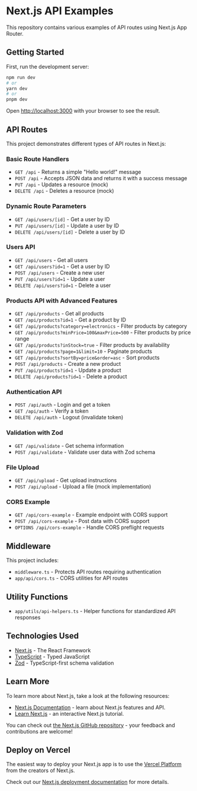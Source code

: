 # Next.js API Examples

This repository contains various examples of API routes using Next.js App Router.

## Getting Started

First, run the development server:

```bash
npm run dev
# or
yarn dev
# or
pnpm dev
```

Open [http://localhost:3000](http://localhost:3000) with your browser to see the result.

## API Routes

This project demonstrates different types of API routes in Next.js:

### Basic Route Handlers

- `GET /api` - Returns a simple "Hello world!" message
- `POST /api` - Accepts JSON data and returns it with a success message
- `PUT /api` - Updates a resource (mock)
- `DELETE /api` - Deletes a resource (mock)

### Dynamic Route Parameters

- `GET /api/users/[id]` - Get a user by ID
- `PUT /api/users/[id]` - Update a user by ID
- `DELETE /api/users/[id]` - Delete a user by ID

### Users API

- `GET /api/users` - Get all users
- `GET /api/users?id=1` - Get a user by ID
- `POST /api/users` - Create a new user
- `PUT /api/users?id=1` - Update a user
- `DELETE /api/users?id=1` - Delete a user

### Products API with Advanced Features

- `GET /api/products` - Get all products
- `GET /api/products?id=1` - Get a product by ID
- `GET /api/products?category=electronics` - Filter products by category
- `GET /api/products?minPrice=100&maxPrice=500` - Filter products by price range
- `GET /api/products?inStock=true` - Filter products by availability
- `GET /api/products?page=1&limit=10` - Paginate products
- `GET /api/products?sortBy=price&order=asc` - Sort products
- `POST /api/products` - Create a new product
- `PUT /api/products?id=1` - Update a product
- `DELETE /api/products?id=1` - Delete a product

### Authentication API

- `POST /api/auth` - Login and get a token
- `GET /api/auth` - Verify a token
- `DELETE /api/auth` - Logout (invalidate token)

### Validation with Zod

- `GET /api/validate` - Get schema information
- `POST /api/validate` - Validate user data with Zod schema

### File Upload

- `GET /api/upload` - Get upload instructions
- `POST /api/upload` - Upload a file (mock implementation)

### CORS Example

- `GET /api/cors-example` - Example endpoint with CORS support
- `POST /api/cors-example` - Post data with CORS support
- `OPTIONS /api/cors-example` - Handle CORS preflight requests

## Middleware

This project includes:

- `middleware.ts` - Protects API routes requiring authentication
- `app/api/cors.ts` - CORS utilities for API routes

## Utility Functions

- `app/utils/api-helpers.ts` - Helper functions for standardized API responses

## Technologies Used

- [Next.js](https://nextjs.org/) - The React Framework
- [TypeScript](https://www.typescriptlang.org/) - Typed JavaScript
- [Zod](https://github.com/colinhacks/zod) - TypeScript-first schema validation

## Learn More

To learn more about Next.js, take a look at the following resources:

- [Next.js Documentation](https://nextjs.org/docs) - learn about Next.js features and API.
- [Learn Next.js](https://nextjs.org/learn) - an interactive Next.js tutorial.

You can check out [the Next.js GitHub repository](https://github.com/vercel/next.js) - your feedback and contributions are welcome!

## Deploy on Vercel

The easiest way to deploy your Next.js app is to use the [Vercel Platform](https://vercel.com/new?utm_medium=default-template&filter=next.js&utm_source=create-next-app&utm_campaign=create-next-app-readme) from the creators of Next.js.

Check out our [Next.js deployment documentation](https://nextjs.org/docs/app/building-your-application/deploying) for more details.
